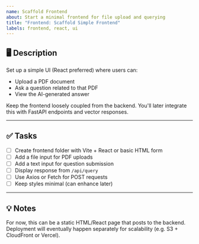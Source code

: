 ```yaml
---
name: Scaffold Frontend
about: Start a minimal frontend for file upload and querying
title: "Frontend: Scaffold Simple Frontend"
labels: frontend, react, ui
---
```


## 🖥️ Description

Set up a simple UI (React preferred) where users can:

- Upload a PDF document
- Ask a question related to that PDF
- View the AI-generated answer

Keep the frontend loosely coupled from the backend. You'll later integrate this with FastAPI endpoints and vector responses.

---

## ✅ Tasks

- [ ] Create frontend folder with Vite + React or basic HTML form
- [ ] Add a file input for PDF uploads
- [ ] Add a text input for question submission
- [ ] Display response from `/api/query`
- [ ] Use Axios or Fetch for POST requests
- [ ] Keep styles minimal (can enhance later)

---

## 💡 Notes

For now, this can be a static HTML/React page that posts to the backend. Deployment will eventually happen separately for scalability (e.g. S3 + CloudFront or Vercel).

